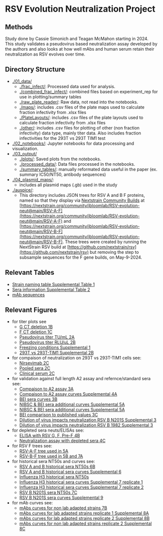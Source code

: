 # RSV Evolution Neutralization Project

## Methods

Study done by Cassie Simonich and Teagan McMahon starting in 2024. This study validates a pseudovirus based neutralization assay developed by the authors and also looks at how well mAbs and human serum retain their neutralization as RSV evolves over time.  

## Directory Structure

- [./01_data/](01_data)
  - [./frac_infect/](01_data/frac_infect): Processed data used for analysis.
  - [./combined_frac_infect/](01_data/combined_frac_infect): combined files based on experiment_rep for use in plotting/summary tables
  - [./raw_plate_reader/](01_data/raw_plate_reader/): Raw data, not read into the notebooks.
  - [./maps/](01_data/maps): includes .csv files of the plate maps used to calculate fraction infectivity from .xlsx files
  - [./PlateLayouts/](01_data/PlateLayouts): includes .csv files of the plate layouts used to calculate fraction infectivity from .xlsx files
  - [./other/](01_data/other): includes .csv files for plotting of other (non fraction infectivity) data type, mainly titer data. Also includes fraction infectivities for the 293T vs 293T TIM1 test
- [./02_notebooks/](02_notebooks): Jupyter notebooks for data processing and visualization.
- [./03_output/](03_output)
  - [./plots/](03_output/plots): Saved plots from the notebooks.
  - [./processed_data/](03_output/processed_data): Data files processed in the notebooks.
  - [./summary_tables/](03_output/summary_tables): manually reformated data useful in the paper (ex. summary IC50/NT50, antibody sequences)
- [./04_plasmid_maps/](04_plasmid_maps):
  - includes all plasmid maps (.gb) used in the study
- [./auspice/](auspice):
  - This directory includes JSON trees for RSV A and B F proteins, named so that they display via [Nextstrain Community Builds](https://docs.nextstrain.org/en/latest/guides/share/community-builds.html) at [https://nextstrain.org/community/jbloomlab/RSV-evolution-neut@main/RSV-A-F](https://nextstrain.org/community/jbloomlab/RSV-evolution-neut@main/RSV-A-F) and [https://nextstrain.org/community/jbloomlab/RSV-evolution-neut@main/RSV-B-F](https://nextstrain.org/community/jbloomlab/RSV-evolution-neut@main/RSV-B-F). These trees were created by running the NextStrain RSV build at [https://github.com/nextstrain/rsv](https://github.com/nextstrain/rsv) but removing the step to subsample sequences for the F gene builds, on May-9-2024.

## Relevant Tables

- [Strain naming table Supplemental Table 1](03_output/summary_tables/strains.xlsx)
- [Sera information Supplemental Table 2](03_output/summary_tables/Sera_ID_age.xlsx)
- [mAb sequences](03_output/summary_tables/RSV_mAb_AAseq.csv)

## Relevant Figures

- for titer plots see
  - [G CT deletion 1B](03_output/plots/Titer_CTdel_G_Only.html)
  - [F CT deletion 1C](03_output/plots/Titer_CTdel_filtered_F.html)
  - [Pseudovirus titer TU/mL 2A](03_output/plots/Titer_TU-mL.html)
  - [Pseudovirus titer RLU/uL 2B](03_output/plots/Titer_CTdel_filtered_F.html)
  - [Freezing conditions Supplemental 1](03_output/plots/Titer_Freeze1.html)
  - [293T vs 293T-TIM1 Supplemental 2B](03_output/plots/Titer_CTdel_supplement.html)
- for compaison of neutralization on 293T vs 293T-TIM1 cells see:
  - [Nirsevimab 2C](03_output/plots/CellLine_Rep1_nirsevimab.svg)
  - [Pooled sera 2C](03_output/plots/CellLine_Rep1_pooledsera.svg)
  - [Clinical serum 2C](03_output/plots/CellLine_Rep1_87_9.svg)
- for validation against full length A2 assay and refernce/standard sera see:
  - [Compaison to A2 assay 3A](03_output/plots/Neut_Assay_Comparison_Correlation.html)
  - [Compaison to A2 assay curves Supplemental 4A](03_output/plots/241031_greninger_draftfig.pdf)
  - [BEI sera curves 3B](03_output/plots/NeutCurves_BEI_FigSubset_V3FONT.svg)
  - [NIBSC & BEI sera additional curves Supplemental 5A](03_output/plots/BEI_NeutCurves_NIBSC_A2.svg)
  - [NIBSC & BEI sera additional curves Supplemental 5A](03_output/plots/NeutCurves_NIBSC_B1.svg)
  - [BEI comparison to published values 3C](03_output/plots/ReferenceSera_faceted_slope_graph_narrowV2.svg)
  - [Dilution of virus impacts neutralization RSV B N201S Supplemental 3](03_output/plots/250130_VirusDilution_NirsN201S-H.svg)
  - [Dilution of virus impacts neutralization RSV B 1982 Supplemental 3](03_output/plots/250130_VirusDilution_PoolB82_H.svg)
- for depleted sera neuts/ELISAs see:
  - [ELISA with RSV G, F, Pre-F 4B](03_output/plots/ELISACurves.pdf)
  - [Neutralization assay with depleted sera 4C](03_output/plots/241101_DepletedSera_NeutCurve_Fig.svg)
- for RSV F trees see:
  - [RSV-A-F tree used in 5A](https://nextstrain.org/community/jbloomlab/RSV-evolution-neut@main/RSV-A-F)
  - [RSV-B-F tree used in 5B and 7A](https://nextstrain.org/community/jbloomlab/RSV-evolution-neut@main/RSV-B-F)
- for historical sera NT50s and curves see:
  - [RSV A and B historical sera NT50s 6B](03_output/plots/RSVEvo_historicalsera_neutralization_plot.html)
  - [RSV A and B historical sera curves Supplemental 6](03_output/plots/Supplemental_Curves_Historic_Sera.svg)
  - [Influenza H3 historical sera NT50s](03_output/plots/H3Evo_historicalsera_neutralization_plot.html)
  - [Influenza H3 historical sera curves Supplemental 7 replicate 1](03_output/plots/Supplemental_Curves_Historic_Sera_H3_rep1.svg)
  - [Influenza H3 historical sera curves Supplemental 7 replicate 2](03_output/plots/Supplemental_Curves_Historic_Sera_H3_rep2.svg)
  - [RSV B N201S sera NT50s 7C](03_output/plots/RSVEvo_historicalsera_neutralization_plot_escape_strains.html)
  - [RSV B N201S sera curves Supplemental 9](03_output/plots/Supplemental_Curves_Escape_Sera_AllReps.svg)
- for mAb curves see:
  - [mAbs curves for non lab adapted strains 7B](03_output/plots/mAbs_Fig7.svg)
  - [mAbs curves for lab adapted strains replicate 1 Supplemental 8A](03_output/plots/mAbs_Supplemental_Fig8_rep1.svg)
  - [mAbs curves for lab adapted strains replicate 2 Supplemental 8B](03_output/plots/mAbs_Supplemental_Fig8_rep2.svg)
  - [mAbs curves for non lab adapted strains replicate 2 Supplemental 8C](03_output/plots/mAbs_Supplemental_Fig8_rep2_standard_strains.svg)